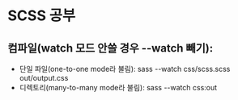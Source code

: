 # SCSS 공부

## 컴파일(watch 모드 안쓸 경우 --watch 빼기):

- 단일 파일(one-to-one mode라 불림): sass --watch css/scss.scss out/output.css
- 디렉토리(many-to-many mode라 불림): sass --watch css:out

